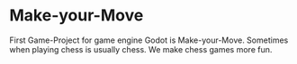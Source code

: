 # Make-your-Move
First Game-Project for game engine Godot is Make-your-Move. Sometimes when playing chess is usually chess. 
We make chess games more fun. 

